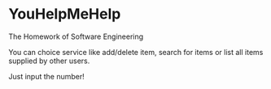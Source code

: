 # YouHelpMeHelp
The Homework of Software Engineering

You can choice service like add/delete item, search for items or list all items supplied by other users.

Just input the number!
